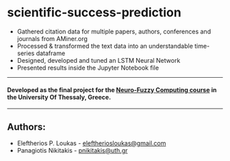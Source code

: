 # scientific-success-prediction

- Gathered citation data for multiple papers, authors, conferences and journals from AMiner.org
- Processed & transformed the text data into an understandable time-series dataframe
- Designed, developed and tuned an LSTM Neural Network
- Presented results inside the Jupyter Notebook file
--------
#### Developed as the final project for the [Neuro-Fuzzy Computing course](https://courses.e-ce.uth.gr/CE418/) in the University Of Thessaly, Greece.
--------
## Authors:
- Eleftherios P. Loukas - eleftheriosloukas@gmail.com
- Panagiotis Nikitakis - pnikitakis@uth.gr

